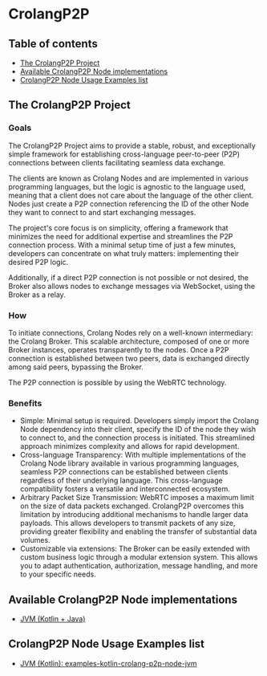 # CrolangP2P

## Table of contents
- [The CrolangP2P Project](#the-crolangp2p-project)
- [Available CrolangP2P Node implementations](#available-crolangp2p-node-implementations)
- [CrolangP2P Node Usage Examples list](#crolangp2p-node-usage-examples-list)

## The CrolangP2P Project
### Goals
The CrolangP2P Project aims to provide a stable, robust, and exceptionally simple framework for establishing cross-language peer-to-peer (P2P) connections between clients facilitating seamless data exchange.

The clients are known as Crolang Nodes and are implemented in various programming languages, but the logic is agnostic to the language used, meaning that a client does not care about the language of the other client. Nodes just create a P2P connection referencing the ID of the other Node they want to connect to and start exchanging messages.

The project's core focus is on simplicity, offering a framework that minimizes the need for additional expertise and streamlines the P2P connection process. With a minimal setup time of just a few minutes, developers can concentrate on what truly matters: implementing their desired P2P logic.

Additionally, if a direct P2P connection is not possible or not desired, the Broker also allows nodes to exchange messages via WebSocket, using the Broker as a relay.

### How
To initiate connections, Crolang Nodes rely on a well-known intermediary: the Crolang Broker. This scalable architecture, composed of one or more Broker instances, operates transparently to the nodes. Once a P2P connection is established between two peers, data is exchanged directly among said peers, bypassing the Broker.

The P2P connection is possible by using the WebRTC technology.

### Benefits
- Simple: Minimal setup is required. Developers simply import the Crolang Node dependency into their client, specify the ID of the node they wish to connect to, and the connection process is initiated. This streamlined approach minimizes complexity and allows for rapid development.
- Cross-language Transparency: With multiple implementations of the Crolang Node library available in various programming languages, seamless P2P connections can be established between clients regardless of their underlying language. This cross-language compatibility fosters a versatile and interconnected ecosystem.
- Arbitrary Packet Size Transmission: WebRTC imposes a maximum limit on the size of data packets exchanged. CrolangP2P overcomes this limitation by introducing additional mechanisms to handle larger data payloads. This allows developers to transmit packets of any size, providing greater flexibility and enabling the transfer of substantial data volumes.
- Customizable via extensions: The Broker can be easily extended with custom business logic through a modular extension system. This allows you to adapt authentication, authorization, message handling, and more to your specific needs.

## Available CrolangP2P Node implementations
- [JVM (Kotlin + Java)](https://github.com/crolang-p2p/crolang-p2p-node-jvm)
  
## CrolangP2P Node Usage Examples list
- [JVM (Kotlin): examples-kotlin-crolang-p2p-node-jvm](https://github.com/crolang-p2p/examples-kotlin-crolang-p2p-node-jvm)
